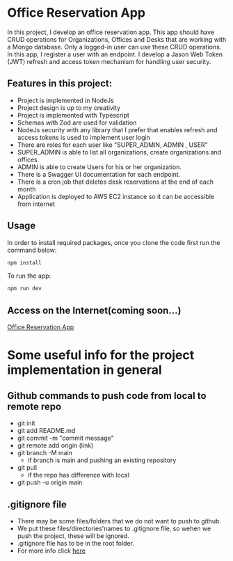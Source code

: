 # Office Reservation App

In this project, I develop an office reservation app. This app should have CRUD operations for Organizations, Offices and Desks that are working with a Mongo database. Only a logged-in user can use these CRUD operations. In this app, I register a user with an endpoint. I develop a Jason Web Token (JWT) refresh and access token mechanism for handling user security.


## Features in this project:
* Project is implemented in NodeJs
* Project design is up to my creativity
* Project is implemented with Typescript
* Schemas with Zod are used for validation
* NodeJs security with any library that I prefer that enables refresh and
access tokens is used to implement user login
* There are roles for each user like "SUPER_ADMIN, ADMIN , USER"
* SUPER_ADMIN is able to list all organizations, create organizations and
offices.
* ADMIN is able to create Users for his or her organization.
* There is a Swagger UI documentation for each endpoint.
* There is a cron job that deletes desk reservations at the end of each
month
* Application is deployed to AWS EC2 instance so it can be accessible
from internet


## Usage
In order to install required packages, once you clone the code first run the command below:
```javascript
npm install
```
To run the app:
```javascript
npm run dev
```

## Access on the Internet(coming soon...)
[Office Reservation App](http://www.google.tr/ "office-reservation-app")

# Some useful info for the project implementation in general
## Github commands to push code from local to remote repo
- git init
- git add README.md
- git commit -m "commit message"
- git remote add origin (link)
- git branch -M main 
    - if branch is main and pushing an existing repository
- git pull 
    - if the repo has difference with local 
- git push -u origin main


## .gitignore file
- There may be some files/folders that we do not want to push to github.
- We put these files/directories'names to .gitignore file, so wehen we push the project, these will be ignored.
- .gitignore file has to be in the root folder.
- For more info click [here](https://www.freecodecamp.org/news/gitignore-file-how-to-ignore-files-and-folders-in-git/)


